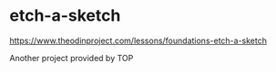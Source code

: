 # etch-a-sketch
https://www.theodinproject.com/lessons/foundations-etch-a-sketch

Another project provided by TOP